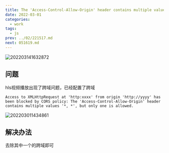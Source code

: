 ```yaml
---
title: The 'Access-Control-Allow-Origin' header contains multiple values '*, *', but only one is allowed
date: 2022-03-01
categories:
  - work
tags:
  - js
prev: ../02/221517.md
next: 051619.md
---
```


![202203141632872](https://gitee.com/snowyan/image/raw/master/2021/202203141632872.png)

<!-- more -->

## 问题

hls视频播放出现了跨域问题，已经配置了跨域

```shell
Access to XMLHttpRequest at 'http:xxxx' from origin 'http://yyyy' has been blocked by CORS policy: The 'Access-Control-Allow-Origin' header contains multiple values '*, *', but only one is allowed.
```

![202203011434861](https://gitee.com/snowyan/image/raw/master/2022/202203011434861.png)

## 解决办法

去除其中一个的跨域即可